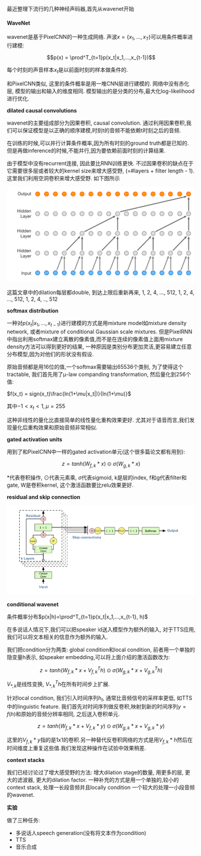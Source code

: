 最近整理下流行的几种神经声码器,首先从wavenet开始

#### WaveNet


wavenet是基于PixelCNN的一种生成网络. 声波$x = \{x_1,...,x_T\}$可以用条件概率进行建模:

$$p(x) = \prod^T_{t=1}p(x_t|x_1,...,x_{t-1})$$

每个时刻的声音样本$x_t$是以前面时刻的样本做条件的.

和PixelCNN类似, 这里的条件概率是用一堆CNN层进行建模的. 网络中没有赤化层, 模型的输出和输入的维度相同. 模型输出的是分类的分布,最大化log-likelihood进行优化.


**dilated causal convolutions**


wavenet的主要组成部分为因果卷积, causal convolution. 通过利用因果卷积,我们可以保证模型是以正确的顺序建模,时刻t的音频不能依赖t时刻之后的音频. 

在训练的时候,可以并行计算条件概率,因为所有时刻的ground truth都是已知的. 但是再做inference的时候,不能并行,因为要依赖前面时刻的计算结果.

由于模型中没有recurrent连接, 因此要比RNN训练更快. 不过因果卷积的缺点在于它需要很多层或者较大的kernel size来增大感受野, (=#layers + filter length - 1). 这里我们利用空洞卷积来增大感受野. 如下图所示

![](/papers/vocoder/1.png)

这篇文章中的dilation每层都double, 到达上限后重新再来, 1, 2, 4, ..., 512, 1, 2, 4, ..., 512, 1, 2, 4, .., 512

**softmax distribution**

一种对$p(x_t|x_1,...,x_{t-1})$进行建模的方式是用mixture model如mixture density network, 或者mixture of conditional Gaussian scale mixtures. 但是PixelRNN中指出利用softmax建立离散的像素值,而不是在连续的像素值上面用mixture density方法可以得到更好的结果, 一种原因是类别分布更加灵活,更容易建立任意分布模型,因为对他们的形状没有假设.

原始音频都是用16位的值,一个softmax需要输出65536个类别, 为了使得这个tractable, 我们首先用了μ-law companding transformation, 然后量化到256个值:

$f(x_t) = sign(x_t)\frac{ln(1+\mu|x_t|)}{ln(1+\mu)}$

其中$-1 < x_t < 1, \mu = 255$

这种非线性的量化比直接简单的线性量化重构效果更好. 尤其对于语音而言,我们发现量化后重构效果和原始音频非常相似.

**gated activation units**

用到了和PixelCNN中一样的gated activation单元(这个很多篇论文都有用到):

$$z = tanh(W_{f,k} * x) \odot \sigma(W_{g,k} * x)$$

*代表卷积操作, $\odot$代表元素乘, $\sigma$代表sigmoid, k是层的index, f和g代表filter和gate, W是卷积kernel, 这个激活函数要比relu效果更好.

**residual and skip connection**

![](/papers/vocoder/2.png)


**conditional wavenet**

条件概率分布$p(x|h)=\prod^T_{t=1}p(x_t|x_1,...,x_{t-1}, h)$


在多说话人情况下,我们可以把speaker id送入模型作为额外的输入, 对于TTS应用, 我们可以将文本相关的信息作为额外的输入.

我们把condition分为两类: global condition和local condition, 前者用一个单独的隐变量h表示, 如speaker embedding,可以将上面介绍的激活函数改为:

$$z = tanh(W_{f,k} * x + V^T_{f,k}h) \odot \sigma(W_{g,k} * x + V^T_{g,k}h)$$

$V_{*,k}$是线性变换, $V^T_{*, k}h$在所有时间步上扩展.

针对local condition, 我们引入时间序列$h_t$, 通常比音频信号的采样率更低, 如TTS中的linguistic feature. 我们首先对时间序列做反卷积,映射到新的时间序列$y=f(h)$和原始的音频分辨率相同, 之后送入卷积单元.

$$z = tanh(W_{f,k} * x + V_{f,k} * y) \odot \sigma(W_{g,k} * x + V_{g,k} * y)$$

这里的$V_{f,k} * y$指的是1x1的卷积.另一种替代反卷积网络的方式是用$V_{f,k} * h$然后在时间维度上重复这些值.我们发现这种操作在试验中效果稍差.


**context stacks**

我们已经讨论过了增大感受野的方法: 增大dilation stage的数量, 用更多的层, 更大的滤波器, 更大的dilation factor. 一种补充的方式是用一个单独的,较小的context stack, 处理一长段音频并且locally condition 一个较大的处理一小段音频的wavenet.

**实验**

做了三种任务:
- 多说话人speech generation(没有将文本作为condition)
- TTS
- 音乐合成

